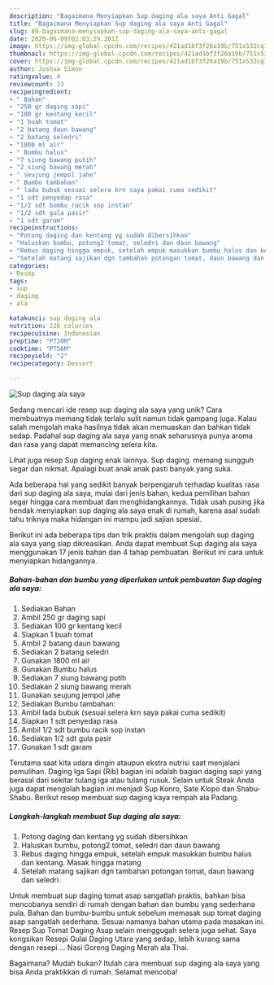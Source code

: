 ```yaml
---
description: "Bagaimana Menyiapkan Sup daging ala saya Anti Gagal"
title: "Bagaimana Menyiapkan Sup daging ala saya Anti Gagal"
slug: 89-bagaimana-menyiapkan-sup-daging-ala-saya-anti-gagal
date: 2020-06-09T02:03:29.201Z
image: https://img-global.cpcdn.com/recipes/421ad1bf3f26a19b/751x532cq70/sup-daging-ala-saya-foto-resep-utama.jpg
thumbnail: https://img-global.cpcdn.com/recipes/421ad1bf3f26a19b/751x532cq70/sup-daging-ala-saya-foto-resep-utama.jpg
cover: https://img-global.cpcdn.com/recipes/421ad1bf3f26a19b/751x532cq70/sup-daging-ala-saya-foto-resep-utama.jpg
author: Joshua Simon
ratingvalue: 4
reviewcount: 13
recipeingredient:
- " Bahan"
- "250 gr daging sapi"
- "100 gr kentang kecil"
- "1 buah tomat"
- "2 batang daun bawang"
- "2 batang seledri"
- "1800 ml air"
- " Bumbu halus"
- "7 siung bawang putih"
- "2 siung bawang merah"
- " seujung jempol jahe"
- " Bumbu tambahan"
- " lada bubuk sesuai selera krn saya pakai cuma sedikit"
- "1 sdt penyedap rasa"
- "1/2 sdt bumbu racik sop instan"
- "1/2 sdt gula pasir"
- "1 sdt garam"
recipeinstructions:
- "Potong daging dan kentang yg sudah dibersihkan"
- "Haluskan bumbu, potong2 tomat, seledri dan daun bawang"
- "Rebus daging hingga empuk, setelah empuk masukkan bumbu halus dan kentang. Masak hingga matang"
- "Setelah matang sajikan dgn tambahan potongan tomat, daun bawang dan seledri."
categories:
- Resep
tags:
- sup
- daging
- ala

katakunci: sup daging ala 
nutrition: 226 calories
recipecuisine: Indonesian
preptime: "PT20M"
cooktime: "PT56M"
recipeyield: "2"
recipecategory: Dessert

---
```



![Sup daging ala saya](https://img-global.cpcdn.com/recipes/421ad1bf3f26a19b/751x532cq70/sup-daging-ala-saya-foto-resep-utama.jpg)

Sedang mencari ide resep sup daging ala saya yang unik? Cara membuatnya memang tidak terlalu sulit namun tidak gampang juga. Kalau salah mengolah maka hasilnya tidak akan memuaskan dan bahkan tidak sedap. Padahal sup daging ala saya yang enak seharusnya punya aroma dan rasa yang dapat memancing selera kita.

Lihat juga resep Sup daging enak lainnya. Sup daging. memang sungguh segar dan nikmat. Apalagi buat anak anak pasti banyak yang suka.

Ada beberapa hal yang sedikit banyak berpengaruh terhadap kualitas rasa dari sup daging ala saya, mulai dari jenis bahan, kedua pemilihan bahan segar hingga cara membuat dan menghidangkannya. Tidak usah pusing jika hendak menyiapkan sup daging ala saya enak di rumah, karena asal sudah tahu triknya maka hidangan ini mampu jadi sajian spesial.


Berikut ini ada beberapa tips dan trik praktis dalam mengolah sup daging ala saya yang siap dikreasikan. Anda dapat membuat Sup daging ala saya menggunakan 17 jenis bahan dan 4 tahap pembuatan. Berikut ini cara untuk menyiapkan hidangannya.

<!--inarticleads1-->

##### Bahan-bahan dan bumbu yang diperlukan untuk pembuatan Sup daging ala saya:

1. Sediakan  Bahan
1. Ambil 250 gr daging sapi
1. Sediakan 100 gr kentang kecil
1. Siapkan 1 buah tomat
1. Ambil 2 batang daun bawang
1. Sediakan 2 batang seledri
1. Gunakan 1800 ml air
1. Gunakan  Bumbu halus
1. Sediakan 7 siung bawang putih
1. Sediakan 2 siung bawang merah
1. Gunakan  seujung jempol jahe
1. Sediakan  Bumbu tambahan:
1. Ambil  lada bubuk (sesuai selera krn saya pakai cuma sedikit)
1. Siapkan 1 sdt penyedap rasa
1. Ambil 1/2 sdt bumbu racik sop instan
1. Sediakan 1/2 sdt gula pasir
1. Gunakan 1 sdt garam


Terutama saat kita udara dingin ataupun ekstra nutrisi saat menjalani pemulihan. Daging Iga Sapi (Rib) bagian ini adalah bagian daging sapi yang berasal dari sekitar tulang iga atau tulang rusuk. Selain untuk Steak Anda juga dapat mengolah bagian ini menjadi Sup Konro, Sate Klopo dan Shabu-Shabu. Berikut resep membuat sup daging kaya rempah ala Padang. 

<!--inarticleads2-->

##### Langkah-langkah membuat Sup daging ala saya:

1. Potong daging dan kentang yg sudah dibersihkan
1. Haluskan bumbu, potong2 tomat, seledri dan daun bawang
1. Rebus daging hingga empuk, setelah empuk masukkan bumbu halus dan kentang. Masak hingga matang
1. Setelah matang sajikan dgn tambahan potongan tomat, daun bawang dan seledri.


Untuk membuat sup daging tomat asap sangatlah praktis, bahkan bisa mencobanya sendiri di rumah dengan bahan dan bumbu yang sederhana pula. Bahan dan bumbu-bumbu untuk sebelum memasak sup tomat daging asap sangatlah sederhana. Sesuai namanya bahan utama pada masakan ini. Resep Sup Tomat Daging Asap selain menggugah selera juga sehat. Saya kongsikan Resepi Gulai Daging Utara yang sedap, lebih kurang sama dengan resepi … Nasi Goreng Daging Merah ala Thai. 

Bagaimana? Mudah bukan? Itulah cara membuat sup daging ala saya yang bisa Anda praktikkan di rumah. Selamat mencoba!
